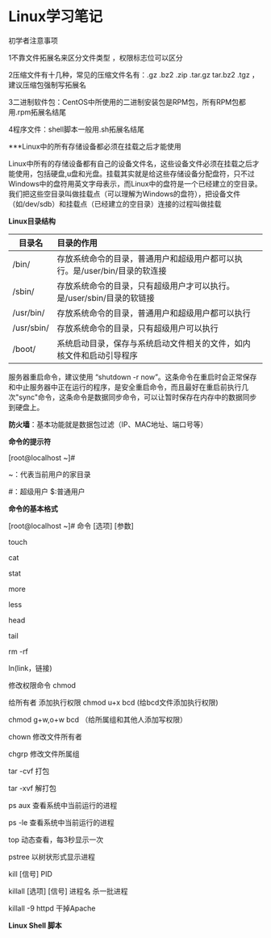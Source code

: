 # Linux学习笔记

初学者注意事项

1不靠文件拓展名来区分文件类型 ，权限标志位可以区分

 2压缩文件有十几种，常见的压缩文件名有：.gz   .bz2  .zip   .tar.gz  tar.bz2  .tgz   ，建议压缩包强制写拓展名

3二进制软件包：CentOS中所使用的二进制安装包是RPM包，所有RPM包都用.rpm拓展名结尾

4程序文件：shell脚本一般用.sh拓展名结尾



***Linux中的所有存储设备都必须在挂载之后才能使用

Linux中所有的存储设备都有自己的设备文件名，这些设备文件必须在挂载之后才能使用，包括硬盘,u盘和光盘。挂载其实就是给这些存储设备分配盘符，只不过Windows中的盘符用英文字母表示，而Linux中的盘符是一个已经建立的空目录。我们把这些空目录叫做挂载点（可以理解为Windows的盘符），把设备文件（如/dev/sdb）和挂载点（已经建立的空目录）连接的过程叫做挂载



**Linux目录结构**

| 目录名     | 目录的作用                                                   |
| ---------- | :----------------------------------------------------------- |
| /bin/      | 存放系统命令的目录，普通用户和超级用户都可以执行。是/user/bin/目录的软连接 |
| /sbin/     | 存放系统命令的目录，只有超级用户才可以执行。是/user/sbin/目录的软链接 |
| /usr/bin/  | 存放系统命令的目录，普通用户和超级用户都可以执行             |
| /usr/sbin/ | 存放系统命令的目录，只有超级用户可以执行                     |
| /boot/     | 系统启动目录，保存与系统启动文件相关的文件，如内核文件和启动引导程序 |

服务器重启命令，建议使用 “shutdown -r now”。这条命令在重启时会正常保存和中止服务器中正在运行的程序，是安全重启命令，而且最好在重启前执行几次"sync"命令，这条命令是数据同步命令，可以让暂时保存在内存中的数据同步到硬盘上。

**防火墙**：基本功能就是数据包过滤（IP、MAC地址、端口号等）

**命令的提示符**

[root@localhost ~]#

~：代表当前用户的家目录

#：超级用户   $:普通用户

**命令的基本格式**

[root@localhost ~]#  命令   [选项]  [参数]

touch  

cat 

stat

more 

less

head 

tail

rm -rf



ln(link，链接)

 修改权限命令 chmod

给所有者 添加执行权限 chmod u+x bcd   (给bcd文件添加执行权限)

chmod g+w,o+w  bcd  （给所属组和其他人添加写权限）

chown  修改文件所有者

chgrp  修改文件所属组

tar   -cvf     打包

tar  -xvf   解打包

ps aux  查看系统中当前运行的进程

ps -le  查看系统中当前运行的进程

top 动态查看，每3秒显示一次

pstree  以树状形式显示进程

kill  [信号] PID

killall [选项] [信号] 进程名  杀一批进程

killall -9 httpd  干掉Apache



**Linux  Shell   脚本**



